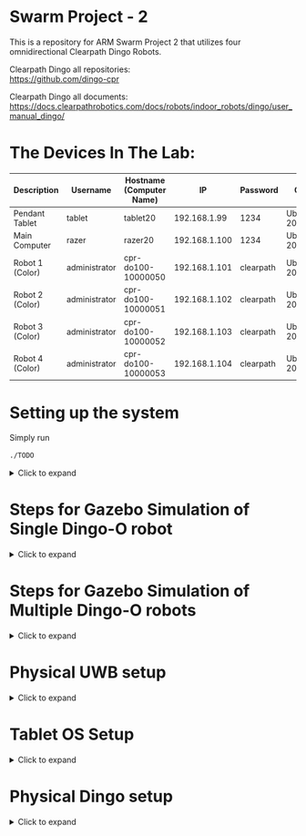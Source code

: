 # Swarm Project - 2
This is a repository for ARM Swarm Project 2 that utilizes four omnidirectional Clearpath Dingo Robots.

Clearpath Dingo all repositories:  
https://github.com/dingo-cpr

Clearpath Dingo all documents:  
https://docs.clearpathrobotics.com/docs/robots/indoor_robots/dingo/user_manual_dingo/

# The Devices In The Lab:

| Description             | Username      | Hostname (Computer Name) | IP            | Password  | OS           | ROS     |
| ---                     | ---           | ---                      | ---           | ---       | ---          | ---     |
| Pendant Tablet          | tablet        | tablet20                 | 192.168.1.99  | 1234      | Ubuntu 20.04 | Noetic  |
| Main Computer           | razer         | razer20                  | 192.168.1.100 | 1234      | Ubuntu 20.04 | Noetic |
| Robot 1 (Color)         | administrator | cpr-do100-10000050       | 192.168.1.101 | clearpath | Ubuntu 20.04 | Noetic |
| Robot 2 (Color)         | administrator | cpr-do100-10000051       | 192.168.1.102 | clearpath | Ubuntu 20.04 | Noetic |
| Robot 3 (Color)         | administrator | cpr-do100-10000052       | 192.168.1.103 | clearpath | Ubuntu 20.04 | Noetic |
| Robot 4 (Color)         | administrator | cpr-do100-10000053       | 192.168.1.104 | clearpath | Ubuntu 20.04 | Noetic |

# Setting up the system

Simply run

```bash
./TODO
```

<details> 
    <summary>Click to expand</summary>

## Install some dependencies of Dingo Gazebo Simulation and Others

``` bash
# CUSTOM RELATED
sudo apt-get install -y sshpass;

sudo apt-get install -y ros-noetic-rqt-ez-publisher;
sudo apt-get install -y spacenavd;
sudo apt-get install -y ros-noetic-spacenav-node;
sudo apt-get install -y ros-noetic-tf2-sensor-msgs;
sudo apt-get install -y ros-noetic-imu-tools;
sudo apt-get install -y ros-noetic-imu-pipeline; # for imu_transformer

# PYTHON RELATED
sudo apt-get install -y python3-pip;
pip3 install pyserial;
pip3 install quadprog;
pip3 install pandas;
pip3 install pygame;
pip3 install scipy;
pip3 install numpy==1.21; # needed to resolve the issue "AttributeError: module 'numpy' has no attribute 'typeDict'"

# DINGO RELATED
sudo apt install -y ros-noetic-gazebo-msgs;
sudo apt-get install ros-noetic-dingo-desktop;
# Installs:
# ros-noetic-dingo-msgs 
# ros-noetic-dingo-viz
# ros-noetic-dingo-description (duplicate from dingo-desktop)
# ros-noetic-fath-pivot-mount-description (duplicate from dingo-desktop)
# ros-noetic-flir-camera-description (duplicate from dingo-desktop)
# ros-noetic-lms1xx (duplicate from dingo-desktop)
# ros-noetic-realsense2-description (duplicate from dingo-desktop)
# ros-noetic-velodyne-description (duplicate from dingo-desktop)
sudo apt-get install ros-noetic-dingo-simulator;
# Installs:
# ros-noetic-dingo-control 
# ros-noetic-dingo-gazebo 
# ros-noetic-dingo-description (duplicate from dingo-desktop)
# ros-noetic-fath-pivot-mount-description (duplicate from dingo-desktop)
# ros-noetic-flir-camera-description (duplicate from dingo-desktop)
# ros-noetic-lms1xx (duplicate from dingo-desktop)
# ros-noetic-realsense2-description (duplicate from dingo-desktop)
# ros-noetic-velodyne-description (duplicate from dingo-desktop)
# evemu-tools 
# evtest 
# joystick 
# libevemu3 
# libgeographic-dev 
# libgeographic19 
# ros-noetic-geographic-msgs
# ros-noetic-hector-gazebo-plugins
# ros-noetic-interactive-marker-twist-server
# ros-noetic-joy 
# ros-noetic-ridgeback-control
# ros-noetic-ridgeback-gazebo-plugins
# ros-noetic-robot-localization 
# ros-noetic-teleop-twist-joy
# ros-noetic-twist-mux
# ros-noetic-twist-mux-msgs
# ros-noetic-uuid-msgs

# ONLY ON PHYSICAL ROBOTS, NEED TO INSTALL
# sudo apt-get install ros-noetic-dingo-robot AFTER ADDING CLEARPATH KEYS
# INSTALLS:
# can-utils 
# daemontools 
# evemu-tools 
# evtest 
# joystick 
# libevemu3 
# libgeographic-dev 
# libgeographic19 
# libpcap0.8-dev
# net-tools
# python3-serial
# ros-noetic-ddynamic-reconfigure 
# ros-noetic-dingo-base 
# ros-noetic-dingo-bringup
# ros-noetic-dingo-control 
# ros-noetic-dingo-description 
# ros-noetic-dingo-msgs 
# ros-noetic-dingo-tests 
# ros-noetic-fath-pivot-mount-description 
# ros-noetic-flir-camera-description
# ros-noetic-geographic-msgs 
# ros-noetic-image-exposure-msgs 
# ros-noetic-imu-filter-madgwick
# ros-noetic-interactive-marker-twist-server 
# ros-noetic-joy 
# ros-noetic-laser-proc 
# ros-noetic-lms1xx 
# ros-noetic-sick-tim 
# ros-noetic-mavros-msgs (IMU related)
# ros-noetic-microstrain-inertial-driver (IMU related)
# ros-noetic-microstrain-inertial-msgs (IMU related)
# ros-noetic-nmea-msgs (IMU related)
# ros-noetic-puma-motor-driver
# ros-noetic-puma-motor-msgs 
# ros-noetic-librealsense2
# ros-noetic-realsense2-camera 
# ros-noetic-realsense2-description
# ros-noetic-ridgeback-control 
# ros-noetic-robot-localization 
# ros-noetic-robot-upstart
# ros-noetic-rosserial-msgs 
# ros-noetic-rosserial-python 
# ros-noetic-rosserial-server 
# ros-noetic-serial
# ros-noetic-socketcan-interface 
# ros-noetic-spinnaker-camera-driver
# ros-noetic-statistics-msgs 
# ros-noetic-teleop-twist-joy 
# ros-noetic-twist-mux 
# ros-noetic-twist-mux-msgs
# ros-noetic-urg-c 
# ros-noetic-urg-node 
# ros-noetic-uuid-msgs 
# ros-noetic-velodyne-description
# ros-noetic-velodyne-driver 
# ros-noetic-velodyne-laserscan 
# ros-noetic-velodyne-msgs
# ros-noetic-velodyne-pointcloud 
# ros-noetic-wfov-camera-msgs 
# socat


```

## Building Steps

``` bash
cd;
mkdir catkin_ws_swarm2;
cd catkin_ws_swarm2;
rm -rf {*,.*};

git clone https://github.com/burakaksoy/Swarm-Robotics-2.git .;
cd src;
git clone https://github.com/burakaksoy/AssistiveRobot-SimulationFiles.git;
git clone https://github.com/burakaksoy/RVizMeshVisualizer.git;
git clone https://github.com/burakaksoy/uwb_gazebo_plugin;

cd ..;
catkin_make -DCMAKE_BUILD_TYPE=Release;
source devel/setup.bash;
```

### In master computer `~/.bashrc` file, add these

``` bash
source /opt/ros/noetic/setup.bash
source ~/catkin_ws_swarm2/devel/setup.bash

# Specify ROS master IP and the device's IP
export ROS_IP=192.168.1.100
export ROS_MASTER_URI=http://192.168.1.100:11311/
# export ROSLAUNCH_SSH_UNKNOWN=1

export GAZEBO_MODEL_PATH=~/catkin_ws_swarm2/src/AssistiveRobot-SimulationFiles/lab_gazebo/models
export GAZEBO_RESOURCE_PATH=~/catkin_ws_swarm2/src/AssistiveRobot-SimulationFiles/lab_gazebo/worlds
export SDF_PATH=~/catkin_ws_swarm2/src/AssistiveRobot-SimulationFiles/lab_gazebo/models
export IGN_FILE_PATH=~/catkin_ws_swarm2/src/AssistiveRobot-SimulationFiles/lab_gazebo/worlds

# TO KILL GAZEBO CLIENT AND SERVER QUICKLY:
alias killg='killall gzclient && killall gzserver && killall rosmaster'
```

</details>

# Steps for Gazebo Simulation of Single Dingo-O robot 
<details> 
    <summary>Click to expand</summary>

Assuming that you already did the dependancy installations and building in [**Setting up the system**](#setting-up-the-system) section.

(Reference: http://www.clearpathrobotics.com/assets/guides/melodic/dingo/simulation.html)
## Running the simulation

### Gazebo simulation:

``` bash
roslaunch dingo_gazebo empty_world.launch x:=0. y:=0. yaw:=0. config:=front_laser
```

For other config options see: https://github.com/dingo-cpr/dingo/tree/melodic-devel/dingo_description
and create a config file in `.../dingo/dingo_description/urdf/configs/`

Another option for configurations is export their environment variables. For example:

``` bash
export DINGO_OMNI=1
export DINGO_LASER=1
export DINGO_LASER_MODEL='ust10' # or 'lms1xx'
export DINGO_IMU_MICROSTRAIN=1
roslaunch dingo_gazebo empty_world.launch x:=1. y:=0. yaw:=0.
```

### Corresponding RVIZ:

``` bash
roslaunch dingo_viz view_robot.launch
```

### To send simple velocity commands to the robot you can use rqt_ez_publisher:

``` bash
rosrun rqt_ez_publisher rqt_ez_publisher
```

and send messages to `\cmd_vel` topic.

</details> 

# Steps for Gazebo Simulation of Multiple Dingo-O robots

<details>
    <summary>Click to expand</summary>

Assuming that you already did the dependancy installations and building in [**Setting up the system**](#setting-up-the-system) section.

## Running the simulation in Empty World
This command launches the corresponding RVIZ and the rqt_ez_publisher all together. 

``` bash
roslaunch dingo_gazebo empty_world_multi.launch
```

Note that RVIZ TF frames are reported by `robot_localization` package that uses the _odometry_ and _IMU_ information, hence drifts after a while, but it is more realistic in that sense.
<!-- TODO: ADD image here -->
![View in empty world](./.imgs/empty_world_multi.png)

## Running the simulation in CII 8th Floor Lab
This is an example lab environment to visualize the scales of Dingo robots.
This command launches the corresponding RVIZ and the rqt_ez_publisher all together in CII 8th floor lab.

``` bash
roslaunch dingo_gazebo empty_lab_multi.launch
```

Note that RVIZ TF frames are reported by `robot_localization` package that uses the _odometry_ and _IMU_ information, hence drifts after a while, but more realistic.
<!-- TODO: ADD image here -->
![View in CII 8th Floor Lab](./.imgs/empty_lab_multi.png)

## Running the simulation in Empty World with ground truth
This command launches the simulation with ground truth reported TF frames to RVIZ. Again, launching the corresponding RVIZ and the rqt_ez_publisher is embedded all together. 

``` bash
roslaunch dingo_gazebo empty_world_multi_ground_truth.launch
```

Note that RVIZ TF frames are reported by `message_to_tf` package that uses the _ground truth_ data coming from `gazebo_ros_p3d` plugin, hence it is exact representation of the Gazebo World.
Therefore, this command does not launch the Gazebo client GUI to save computational power, but could be re-enabled with gui parameter set to true in the launch file.
<!-- TODO: ADD image here -->
![Empty World with ground truth](./.imgs/empty_world_multi_ground_truth.png)

## Running the simulation in Demonstration Floor - Highbay

This command launches the corresponding RVIZ and the rqt_ez_publisher all together. 

``` bash
roslaunch dingo_gazebo empty_highbay_multi.launch
```

Note that RVIZ TF frames are reported by `robot_localization` package that uses the _odometry_ and _IMU_ information, hence drifts after a while, but it is more realistic in that sense.
<!-- TODO: ADD image here -->
![View in Empty Highbay](./.imgs/empty_highbay_multi.png)

For a simulation that includes the representative workstations and the workers run:

``` bash
roslaunch dingo_gazebo highbay_multi.launch
```

![View in Highbay](./.imgs/highbay_multi.png)

## Running the simulation in Demonstration Floor - Highbay with ground truth

This command launches the simulation with ground truth reported TF frames to RVIZ. Again, launching the corresponding RVIZ and the rqt_ez_publisher is embedded all together. 

``` bash
roslaunch swarm2_launch multi_dingo_sim_with_rviz_and_ez_publisher_highbay.launch
```

Note that RVIZ TF frames are reported by `message_to_tf` package that uses the _ground truth_ data coming from `gazebo_ros_p3d` plugin, hence it is exact representation of the Gazebo World.
Therefore, this command does not launch the Gazebo client GUI to save computational power, but could be re-enabled with gui parameter set to true in the launch file.
<!-- TODO: ADD image here -->
![Highbay World with ground truth](./.imgs/highbay_multi_ground_truth.png)
**Note that above, the world in Gazebo is visualized at RViz! This is only a static image of the world exported as a COLLADA (.dae) file and imported to RViz using [`RVizMeshVisualizer`](https://github.com/burakaksoy/RVizMeshVisualizer). If you make changes to the world file, update the mesh file following the steps in [here](https://github.com/burakaksoy/AssistiveRobot-SimulationFiles/tree/master/lab_gazebo#to-export-world-files-to-a-single-collada-dea).**
**For example, for the Highbay world, if you have already did the installation steps in the link above, run:**

``` bash
cd ~/catkin_ws_swarm2/src/AssistiveRobot-SimulationFiles/lab_gazebo/worlds;
ign gazebo -v 4 -s -r --iterations 1 highbay_swarm.world
```

**This will update the mesh file corresponding to the `highbay_swarm.world`.**

## Running the simulation in Anchor Industries Representative Plant Floor

**!!!IN PROGRESS, NOT DONE YET!!!**

This command launches the corresponding RVIZ and the rqt_ez_publisher all together. 

``` bash
roslaunch dingo_gazebo plant_floor_multi.launch
```

Note that RVIZ TF frames are reported by `robot_localization` package that uses the _odometry_ and _IMU_ information, hence drifts after a while, but it is more realistic in that sense.
<!-- TODO: ADD image here -->

</details>

# Physical UWB setup
<details> 
    <summary>Click to expand</summary>

## Related websites for the Qorvo (DecaWave) UWB module documents

DW1000 [https://www.qorvo.com/products/p/DW1000#documents](https://www.qorvo.com/products/p/DW1000#documents)

DW1001C [https://www.qorvo.com/products/p/DWM1001C#documents](https://www.qorvo.com/products/p/DWM1001C#documents)

DWM1001-DEV [https://www.qorvo.com/products/p/DWM1001-DEV#documents](https://www.qorvo.com/products/p/DWM1001-DEV#documents)

MDEK1001 [https://www.qorvo.com/products/p/MDEK1001#documents](https://www.qorvo.com/products/p/MDEK1001#documents)

## Download the Android DRTLS phone app

[https://www.qorvo.com/products/p/MDEK1001#documents](https://www.qorvo.com/products/p/MDEK1001#documents)

Download DRTLS App : Android Application APK

## Calibration Script

Used to determine the every module's (tags and anchors) offsets based on [this white paper with name: Antenna Delay Calibration of DW1000-Based Products and Systems (Application Note APS014)](https://www.qorvo.com/products/d/da008449).

Set 4 of them an on a nice square with best possible known manual position measurements. 

(3 of them gives only one solution, 4 of them gives a Least Squares solution with RMSE error to have an idea of how accurate the calculated offsets are.)

Take note of the manually measured distances, they are needed in the calibration script.

From the android app, put all the modules in the same network and set them as anchors. From the powered ones, only one of them must be set as initiator.

Use `antenna_offset_finding.m` MATLAB script in `uwb_matlab_scripts/` directory of this repo to find the offsets of each UWB module. Then set the offsets in `antenna_calibration.yaml` in `src/swarm_launch/config/` folder. Comments of the script should be sufficient to guide you for further details. 

Note: This script would work on Windows 10 but not in Windows 11 as of writing this document. See details [here](https://www.mathworks.com/matlabcentral/answers/1912280-bluetooth-scanning-error-in-windows-11-solutions#answer_1173820)

This script uses the BLE interface of the firmware to communicate with the tags. For further information see section 7 of [DWM1001 Firmware API Guide](https://www.qorvo.com/products/d/da007975)

After the calibration is done, set modules back as tags those you won't to use as anchors from the Android app.

## Script to Calculate and Write the Anchor positions into the Modules

Mount the UWB anchors in the (high bay) area. Measure the distances between them with a laser distance meter. 
Use `truck_bay_uwb_locations.m`  MATLAB script in `uwb_matlab_scripts/` directory of this repo. Comments of the script should be sufficient to guide you for further details.

Note: This script would work on Windows 10 but not in Windows 11 as of writing this document. See details [here](https://www.mathworks.com/matlabcentral/answers/1912280-bluetooth-scanning-error-in-windows-11-solutions#answer_1173820)

This script uses the BLE interface of the firmware to communicate with the tags. For further information see section 7 of [DWM1001 Firmware API Guide](https://www.qorvo.com/products/d/da007975)

</details>

# Tablet OS Setup
<details> 
    <summary>Click to expand</summary>

## Steps to install Ubuntu (20.04 or 18.04) on Surface Go 2 Tablet

Requires a USB-C to USB-A adapter and flash drive

1. Update Windows 10/11 using Settings -> Updates
2. Download and create Ubuntu 20.04 amd64 USB install drive
3. Disable Windows bitlocker and reboot. If it says “waiting to active”, finish activation, then disable: https://www.isunshare.com/windows-10/4-ways-to-remove-or-disable-bitlocker-encryption-on-windows-10.html 
4. Shrink the Windows 10 partition using Windows disk manager: https://www.tenforums.com/tutorials/96288-shrink-volume-partition-windows-10-a.html Suggested to shrink by 64000 MB
5. Connect bootable USB drive and reboot using advanced startup options: https://www.digitalcitizen.life/boot-your-windows-10-pc-usb-flash-drive The bootable usb drive may have the title “Linpus Lite”
6. Install Ubuntu as normal
7. Remove the USB drive
8. At this point Ubuntu is installed, but will not boot automatically. Do the advanced startup options again, and select “ubuntu”. This will boot into Ubuntu.
Follow these instructions in Ubuntu to disable Windows boot: https://www.reddit.com/r/SurfaceLinux/comments/egds33/possible_fix_for_booting_directly_to_grub_on/ Windows can still be booted using Grub menu
Ubuntu should now boot. The post is copied here for convenience:

    ```
        Possible fix for booting directly to grub on Surface Go
        If you're having trouble getting your Surface Go to boot to grub instead of the Windows Boot Manager, I might have something to try if you're brave: I moved the Microsoft folder in /boot/efi/EFI out of the way (In Ubuntu: sudo mv /boot/efi/EFI/Microsoft /boot/efi/EFI/Microsoft.bak) and now grub is loaded by default. I'd really only recommend this if you:

        Have a Windows USB recovery made and you know it's bootable

        Have your files backed up off the SSD (both Linux and Windows (if you care))

        Feel comfortable screwing around fixing a potentially broken EFI partition

        Aren't the sort of person who blames other people when you break your own computer following instructions you found on the Internet!

        All that said, it works for me on my recently purchased 8GB/128GB Surface Go w/ Ubuntu 19.10. I had already dumped the WIndows partition though, so I never tested whether grub had any issues loading Windows. You may also need to mess around with efibootmgr to fix the boot order, but I'm not sure.
    ```

9. You may also need to disable secure boot. This is achived from the BIOS settings. To enter the BIOS settings, while powering up the tablet, Press and hold the volume-up button on your Surface and at the same time, press and release the power button. When you see the Surface logo, release the volume-up button.
The UEFI menu will display within a few seconds.
10. The default kernel version installed with ubuntu 20.04 as of writing this document is 5.15 however this version causes hanging problem when shutting down. Installing kernel version 5.4.243 via Mainline kernel installer resolves the issue for this specific tablet.
11. After the install of the OS, make sure the wifi power saving is disabled by editing:

    ```bash
    sudo nano /etc/NetworkManager/conf.d/default-wifi-powersave-on.conf
    ```

    By default there is:

    ```txt
    [connection]
    wifi.powersave = 3
    ```

    **Change the value to 2**. Then to take effect, run:

    ```bash
    sudo systemctl restart NetworkManager
    ```

    Disabling wifi power saving reduces the wifi latency by a considerable amount! For more information see [here](https://gist.github.com/jcberthon/ea8cfe278998968ba7c5a95344bc8b55).

</details>

# Physical Dingo setup
<details> 
    <summary>Click to expand</summary>

## Getting Started

Four Dingo-O robots arrived with a printed document named "Custom Robot Quickstart Guide". We only needed to apply section 3 and section 5 of this document after the batteries are fully charged (both the robot batteries and the PlayStation controller batteries). The texts are in these sections are copied below:

<details>
<summary>## Section 3: Getting Started</summary>
Your system has been configured to allow you to get started immediately after receipt. Follow these instructions to get
moving.  

1. Remove the Dingo's side panels and top fairings (yellow), insert the batteries provided (or confirm they are
inserted), then replace the top fairings and side panels.  
2. Turn on the Dingo via the HMI button pad on the rear. Note that the computer may beep when starting up.  
3. Press "PS" button on gamepad to turn it on.  

</details>

<details>
<summary>## Section 5: Wireless</summary>
To set up the wireless communications on your Dingo, you must first establish a wired connection. Using an Ethernet
cable, connect your computer to an Ethernet port on the Dingo's computer by removing the Dingo fairing, and set a
static IP on your computer to `192.168.131.19` (for example). If there are no free ports you may temporarily disconnect
one of the payloads. SSH into the robot computer with:  

```
ssh administrator@192.168.131.1
```  

Enter the login password when prompted. Once you have successfully logged in, you can connect the robot's computer to a desired wireless network.
You can connect your robot to a desired wireless network using Netplan.  

Simply create a file called `60-wireless.yaml` inside of the `/etc/netplan folder` on your robot's computer. Copy and paste
the contents below into the file, and make sure to modify the wireless interface, SSID, and password fields.  

```txt
network:
    wifis:
    # Replace WIRELESS_INTERFACE with the name of the wireless network device, e.g. wlane or wlp3s0
    # Fill in the SSID_GOES_HERE and PASSWORD_GOES_HERE fields as appropriate. The password may be included
    as plain-text
    # or as a password hash. To generate the hashed password, run
    #
    echo -n 'WIFI_PASSWORD' | iconv -t UTF-16LE | openssl md4 -binary | xxd -p
    # If you have multiple wireless cards you may include a block for each device.
    # For more options, see https://netplan.io/reference/
    WIRELESS_INTERFACE:
        optional: true
        access-points:
            SSID_GOES HERE:
            password: PASSWORD_GOES_HERE
        dhcp4: true
        dhcp4-overrides:
            send-hostname: true
```  

Once you have saved the file, you will then need to apply your new Netplan configuration and bring up your wireless
connection by running:  

```bash
sudo netplan apply
```

More advanced networking examples, including configurations for accessing a wifi network requiring WPA Enterprise
credentials, can be found here:  
https://netplan.io/examples/  

You can verify that your robot is connected to a wireless network by running:

```bash
ip a
```

This will show all active connections and their IP addresses, including your robot's connection to the desired wireless
network, and the IP address assigned to the robot's computer.
</details>

## Dingo Setup for Remote Master

<details>


Once each robot is connected to the wireless network with static IP addresses (that can be done through the router settings. We set the IP addresses as specified in the table at the top this document), we set each to use the same ROS master. To do
this do the following on each robot. First, run 

```bash
sudo nano /usr/sbin/ros-start
```

In this `ros-start` file, change the line `export ROS_MASTER_URI=http://127.0.0.1:11311` to  

```bash
export ROS_MASTER_URI=http://192.168.1.100:11311/
export ROS_IP=192.168.1.101 (USE THE CORRECT IP ADRESS HERE)
```

and comment out the line `export ROS_HOSTNAME=$(hostname)`
to make sure that the robot uses the host machine as its ROS Master. 

The reason of doing this comes from the fact that the Clearpath has setup the starting of the ROS nodes of the robot as a service that is initated during the boot-up. [For further information about this see this link.](https://roboticsbackend.com/make-ros-launch-start-on-boot-with-robot_upstart/). Clearpath created a `dingo_bringup` package to achieve this service behaviour. The installation file is given [here](https://github.com/dingo-cpr/dingo_robot/blob/noetic-devel/dingo_bringup/scripts/install), and the step of doing this installation on a fresh install from scracth is explained in [here](https://docs.clearpathrobotics.com/docs/robots/indoor_robots/dingo/tutorials_dingo#installing-dingo-software).

**For the final version of the changes made in this section, see `/src/dingo_customization/d1/scripts/ros-start` file. We basically replace the default file with this custom file.**

<pre><del> To make sure that ros.service by Clearpath starts after the network is really online,
edit `ros.service` file with command
`sudo nano /lib/systemd/system/ros.service`
and add the following lines  

```txt
After=network-online.target
Wants=network-online.target
```

in place of the line

```txt
After=network.target
```

[For further information about this above see this link.](https://www.freedesktop.org/wiki/Software/systemd/NetworkTarget/) </del></pre>

After these changes, also add the following lines in the master computer's `~/.bashrc` file:  

```bash
export ROS_IP=192.168.1.100
export ROS_MASTER_URI=http://192.168.1.100:11311/
```

**Note that these changes on the robots will make the robots to look for the master computer running the `roscore` command while they are booting. If the `roscore` is not running on the master computer during the booting of the robots, the robots will be able to boot correctly and connect to the WiFi. However, the `ros.service` of `systemctl` will fail and therefore the robot will not be able to move (the comms and Wi-Fi indicator LEDs will be off on the robot's HMI interface). If you run the `roscore` command on the master computer after the robots are booted up, you need to manually start the `ros.service` on the robots by ssh'ing into them. This is achieved by running this command on the robot terminals:**  

```bash
sudo systemctl start ros.service
```

</details>

## Namespacing the Dingo Robots

<details>

After the factory default install of Dingo-O, there are two files in `/etc/ros/noetic/ros.d` named `base.launch` and `accessories.launch`. Those file are actually symbolic links to the launch files of `dingo_base` and `dingo_bringup` packages that are installed in `/opt/ros/noetic/share/`. These launch files are automatically launched during the boot of the robot.

The goal is to modify the automatic roslaunch files to do the following:

* Add namespacing to prevent naming conflicts
* Add e-stop functionality
* Add scaling for forward and inverse kinematics

Following https://www.clearpathrobotics.com/assets/guides/kinetic/ridgeback/startup.html

For namespaces such as `/d1,/d2,/d3,/d4`, add `<group ns="NAMESPACE"> ... </group>` into the launch files. For example, for dingo robot `d1`, edit the launch files as follows:

```html
<launch>
    <group ns="d1">
        ...
        ... ORIGINAL CONTENT OF THE 'base.launch file' or 'accessories.launch' file.
        ...
    </group>
<launch>
```

</details>

## Needed Edits for `/etc/ros/setup.bash`

<details>

* Add `export DINGO_OMNI=1` if it does not setup as `1`.
* Comment out or edit the line `source /home/administrator/catkin_ws/devel/setup.bash` such that it points to the name of our workspace `catkin_ws_swarm2` as `source /home/administrator/catkin_ws_swarm2/devel/setup.bash`.
* Comment out the line `source /etc/clearpath-dingo.bash`or make sure it does not conflict with the `export ...` lines such as `export DINGO_OMNI=1` specified in this `/etc/ros/setup.bash` file.
* Comment out the line `export DINGO_CONFIG_EXTRAS=$(catkin_find rpi06_dingo config/localization.yaml --first-only)` if it exists.
* Make sure the lines related to LIDAR, IMU and the UWB sensors are included in this file. 
* For the final version of `/etc/ros/setup.bash` file, see `/src/dingo_customization/d1/scripts/setup.bash`. We basically replace the default file with this custom file.


</details>


## Summary of needed edits on a factory fresh Dingo-O robot
**WARNING: You may want to create a backup of the edited files before begin the process described here.**

* [ ] Edit `/usr/sbin/ros-start` file and specify `ROS_MASTER_URI` and `ROS_IP`. See [Dingo Setup for Remote Host](##Dingo-Setup-for-Remote-Master).
* [ ] Edit `/etc/ros/setup.bash` file. See [Needed Edits for `/etc/ros/setup.bash`](##Needed-Edits-for-`/etc/ros/setup.bash`).
* [ ] Add namespacing to the launch files in the folder `/etc/ros/noetic/ros.d`. See [Namespacing the Dingo Robots](##Namespacing-the-Dingo-Robots).


</details>
